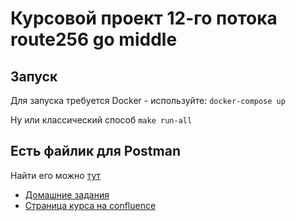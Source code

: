 # Курсовой проект 12-го потока route256 go middle

## Запуск
Для запуска требуется Docker - используйте:
``docker-compose up``

Ну или классический способ ``make run-all``

## Есть файлик для Postman

Найти его можно [тут](./cart/examples/Cart.postman_collection.json)

- [Домашние задания](./docs)
- [Страница курса на confluence](https://confluence.o3.ru/display/R256/Go-12)
